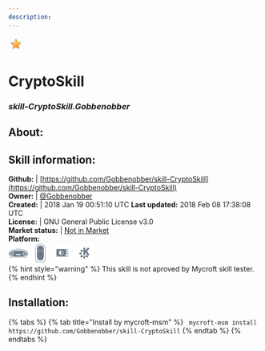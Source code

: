 ```yaml
---    
description:   
---    
```

![](../.gitbook/assets/star.png)  
# CryptoSkill  
### _skill-CryptoSkill.Gobbenobber_  
## About:  


## Skill information:  
**Github:** | [https://github.com/Gobbenobber/skill-CryptoSkill](https://github.com/Gobbenobber/skill-CryptoSkill)  
**Owner:** | [@Gobbenobber](https://github.com/Gobbenobber)  
**Created:** | 2018 Jan 19 00:51:10 UTC  **Last updated:** 2018 Feb 08 17:38:08 UTC  
**License:** | GNU General Public License v3.0  
**Market status:** | [Not in Market](https://market.mycroft.ai/skill/)  
**Platform:**  
 ![](../.gitbook/assets/mark-1-icon.png)  ![](../.gitbook/assets/mark-2-icon.png)  ![](../.gitbook/assets/picroft-icon.png)  ![](../.gitbook/assets/kde.png)   
{% hint style="warning" %}
This skill is not aproved by Mycroft skill tester.
{% endhint %}
    
## Installation:  
{% tabs %}
{% tab title="Install by mycroft-msm" %}
``` mycroft-msm install https://github.com/Gobbenobber/skill-CryptoSkill```
{% endtab %}
  {% endtabs %}
  